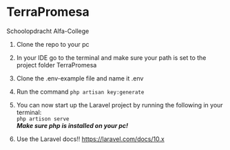 # TerraPromesa
Schoolopdracht Alfa-College

1. Clone the repo to your pc

2. In your IDE go to the terminal and make sure your path is set to the project folder TerraPromesa 

3. Clone the .env-example file and name it .env

4. Run the command `php artisan key:generate`

5. You can now start up the Laravel project by running the following in your terminal:  
 `php artison serve`  
***Make sure php is installed on your pc!***   

6. Use the Laravel docs!! https://laravel.com/docs/10.x
